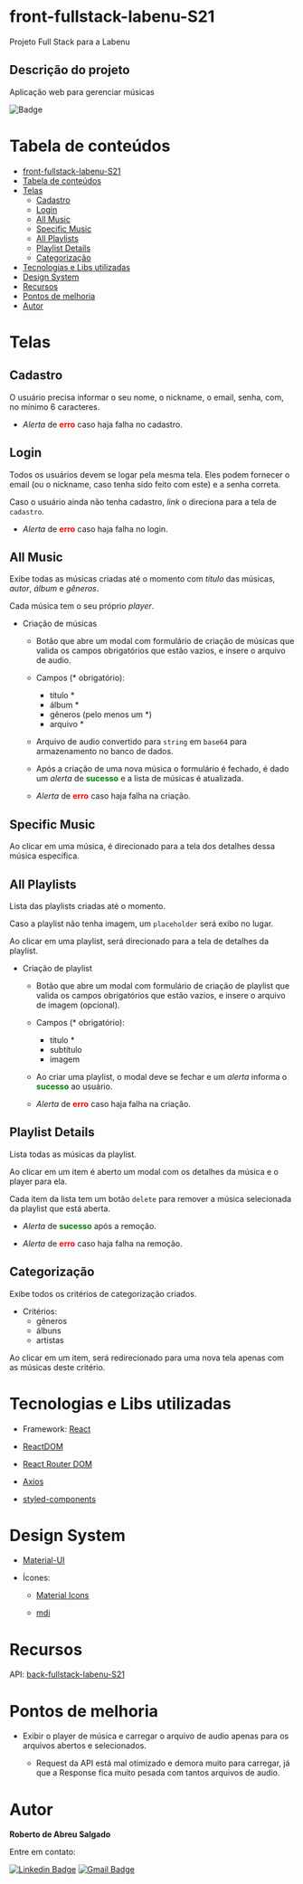 front-fullstack-labenu-S21
==========================

Projeto Full Stack para a Labenu

Descrição do projeto
--------------------

Aplicação web para gerenciar músicas

![Badge](https://img.shields.io/badge/build-unstable-yellow)

Tabela de conteúdos
===================

<!--ts-->
  * [front-fullstack-labenu-S21](#front-fullstack-labenu-S21)
  * [Tabela de conteúdos](#tabela-de-conteudos)
  * [Telas](#telas)
    * [Cadastro](#cadastro)
    * [Login](#login)
    * [All Music](#all-Music)
    * [Specific Music](#specific-music)
    * [All Playlists](#all-playlists)
    * [Playlist Details](#playlist-details)
    * [Categorização](#categorização)
  * [Tecnologias e Libs utilizadas](#tecnologias-e-libs-utilizadas)
  * [Design System](#design-system)
  * [Recursos](#recursos)
  * [Pontos de melhoria](#pontos-de-melhoria)
  * [Autor](#autor)
<!--te-->

Telas
=====

Cadastro
--------

O usuário precisa informar o seu nome, o nickname, o email, senha, com, no mínimo 6 caracteres.

- _Alerta_ de <span style='color: red'>**erro**</span> caso haja falha no cadastro.

Login
-----

Todos os usuários devem se logar pela mesma tela. Eles podem fornecer o email (ou o nickname, caso tenha sido feito com este) e a senha correta.

Caso o usuário ainda não tenha cadastro, _link_ o direciona para a tela de `cadastro`.

- _Alerta_ de <span style='color: red'>**erro**</span> caso haja falha no login.

All Music
---------

Exibe todas as músicas criadas até o momento com _título_ das músicas, _autor_, _álbum_ e _gêneros_.

Cada música tem o seu próprio _player_.

- Criação de músicas
  
  - Botão que abre um modal com formulário de criação de músicas que valida os campos obrigatórios que estão vazios, e insere o arquivo de audio.
  
  - Campos (* obrigatório):
    - título *
    - álbum *
    - gêneros (pelo menos um *)
    - arquivo *
  
  - Arquivo de audio convertido para `string` em `base64` para armazenamento no banco de dados.

  - Após a criação de uma nova música o formulário é fechado, é dado um _alerta_ de <span style='color: green'>**sucesso**</span> e a lista de músicas é atualizada.

  - _Alerta_ de <span style='color: red'>**erro**</span> caso haja falha na criação.

Specific Music
--------------

Ao clicar em uma música, é direcionado para a tela dos detalhes dessa música específica.

All Playlists
-------------

Lista das playlists criadas até o momento.

Caso a playlist não tenha imagem, um `placeholder` será exibo no lugar.

Ao clicar em uma playlist, será direcionado para a tela de detalhes da playlist.

- Criação de playlist
  
  - Botão que abre um modal com formulário de criação de playlist que valida os campos obrigatórios que estão vazios, e insere o arquivo de imagem (opcional).
  
  - Campos (* obrigatório):
    - título *
    - subtítulo
    - imagem

  - Ao criar uma playlist, o modal deve se fechar e um _alerta_ informa o <span style='color: green'>**sucesso**</span> ao usuário.

  - _Alerta_ de <span style='color: red'>**erro**</span> caso haja falha na criação.

Playlist Details
----------------

Lista todas as músicas da playlist.

Ao clicar em um item é aberto um modal com os detalhes da música e o player para ela.

Cada item da lista tem um botão `delete` para remover a música selecionada da playlist que está aberta.

- _Alerta_ de <span style='color: green'>**sucesso**</span> após a remoção.

- _Alerta_ de <span style='color: red'>**erro**</span> caso haja falha na remoção.

Categorização
-------------

Exibe todos os critérios de categorização criados.

- Critérios:
  - gêneros
  - álbuns
  - artistas

Ao clicar em um item, será redirecionado para uma nova tela apenas com as músicas deste critério.

Tecnologias e Libs utilizadas
=============================

- Framework: [React](https://pt-br.reactjs.org/)

- [ReactDOM](https://pt-br.reactjs.org/docs/react-dom.html)

- [React Router DOM](https://reactrouter.com/web/guides/quick-start)

- [Axios](https://github.com/axios/axios)

- [styled-components](https://styled-components.com/)

Design System
=============

- [Material-UI](https://material-ui.com/)

- Ícones:

  - [Material Icons](https://material-ui.com/components/material-icons/)

  - [mdi](https://materialdesignicons.com/)

Recursos
========

API: [back-fullstack-labenu-S21](https://github.com/rpontosalgado/back-fullstack-labenu-S21)

Pontos de melhoria
==================

- Exibir o player de música e carregar o arquivo de audio apenas para os arquivos abertos e selecionados.

  - Request da API está mal otimizado e demora muito para carregar, já que a Response fica muito pesada com tantos arquivos de audio.

Autor
=====

**Roberto de Abreu Salgado**

Entre em contato:

[![Linkedin Badge](https://img.shields.io/badge/-Roberto-blue?style=flat-square&logo=Linkedin&logoColor=white&link=https://www.linkedin.com/in/tgmarinho/)](https://www.linkedin.com/in/rsalgado3/) 
[![Gmail Badge](https://img.shields.io/badge/-r.salgado3@gmail.com-c14438?style=flat-square&logo=Gmail&logoColor=white&link=mailto:r.salgado3@gmail.com)](mailto:r.salgado3@gmail.com)
